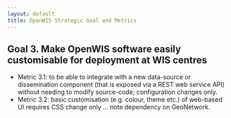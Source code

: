 ```yaml
---
layout: default
title: OpenWIS Strategic Goal and Metrics
---
```


## Goal 3. Make OpenWIS software easily customisable for deployment at WIS centres ##
- Metric 3.1: to be able to integrate with a new data-source or dissemination component (that is exposed via a REST web service API) without needing to modify source-code; configuration changes only.
- Metric 3.2: basic customisation (e.g. colour, theme etc.) of web-based UI requires CSS change only … note dependency on GeoNetwork.
